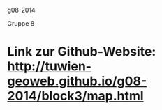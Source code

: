 g08-2014

Gruppe 8

Link zur Github-Website: http://tuwien-geoweb.github.io/g08-2014/block3/map.html
========
